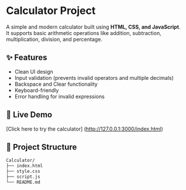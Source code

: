 # Calculator Project

A simple and modern calculator built using **HTML, CSS, and JavaScript**.  
It supports basic arithmetic operations like addition, subtraction, multiplication, division, and percentage.  

## ✨ Features
- Clean UI design
- Input validation (prevents invalid operators and multiple decimals)
- Backspace and Clear functionality
- Keyboard-friendly
- Error handling for invalid expressions

## 🚀 Live Demo
[Click here to try the calculator] (http://127.0.0.1:3000/index.html)

## 📂 Project Structure

```bash
Calculator/
├── index.html
├── style.css
├── script.js
└── README.md
